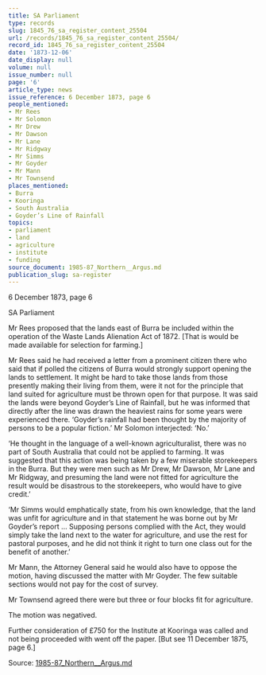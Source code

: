 ```yaml
---
title: SA Parliament
type: records
slug: 1845_76_sa_register_content_25504
url: /records/1845_76_sa_register_content_25504/
record_id: 1845_76_sa_register_content_25504
date: '1873-12-06'
date_display: null
volume: null
issue_number: null
page: '6'
article_type: news
issue_reference: 6 December 1873, page 6
people_mentioned:
- Mr Rees
- Mr Solomon
- Mr Drew
- Mr Dawson
- Mr Lane
- Mr Ridgway
- Mr Simms
- Mr Goyder
- Mr Mann
- Mr Townsend
places_mentioned:
- Burra
- Kooringa
- South Australia
- Goyder’s Line of Rainfall
topics:
- parliament
- land
- agriculture
- institute
- funding
source_document: 1985-87_Northern__Argus.md
publication_slug: sa-register
---
```


6 December 1873, page 6

SA Parliament

Mr Rees proposed that the lands east of Burra be included within the operation of the Waste Lands Alienation Act of 1872.  [That is would be made available for selection for farming.]

Mr Rees said he had received a letter from a prominent citizen there who said that if polled the citizens of Burra would strongly support opening the lands to settlement.  It might be hard to take those lands from those presently making their living from them, were it not for the principle that land suited for agriculture must be thrown open for that purpose.  It was said the lands were beyond Goyder’s Line of Rainfall, but he was informed that directly after the line was drawn the heaviest rains for some years were experienced there.  ‘Goyder’s rainfall had been thought by the majority of persons to be a popular fiction.’  Mr Solomon interjected: ‘No.’

‘He thought in the language of a well-known agriculturalist, there was no part of South Australia that could not be applied to farming.  It was suggested that this action was being taken by a few miserable storekeepers in the Burra.  But they were men such as Mr Drew, Mr Dawson, Mr Lane and Mr Ridgway, and presuming the land were not fitted for agriculture the result would be disastrous to the storekeepers, who  would have to give credit.’

‘Mr Simms would emphatically state, from his own knowledge, that the land was unfit for agriculture and in that statement he was borne out by Mr Goyder’s report … Supposing persons complied with the Act, they would simply take the land next to the water for agriculture, and use the rest for pastoral purposes, and he did not think it right to turn one class out for the benefit of another.’

Mr Mann, the Attorney General said he would also have to oppose the motion, having discussed the matter with Mr Goyder.  The few suitable sections would not pay for the cost of survey.

Mr Townsend agreed there were but three or four blocks fit for agriculture.

The motion was negatived.

Further consideration of £750 for the Institute at Kooringa was called and not being proceeded with went off the paper.  [But see 11 December 1875, page 6.]

Source: [1985-87_Northern__Argus.md](/downloads/markdown/1985-87_Northern__Argus.md)
